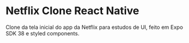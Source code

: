 # Netflix Clone React Native

Clone da tela inicial do app da Netflix para estudos de UI, feito em Expo SDK 38 e styled components.
